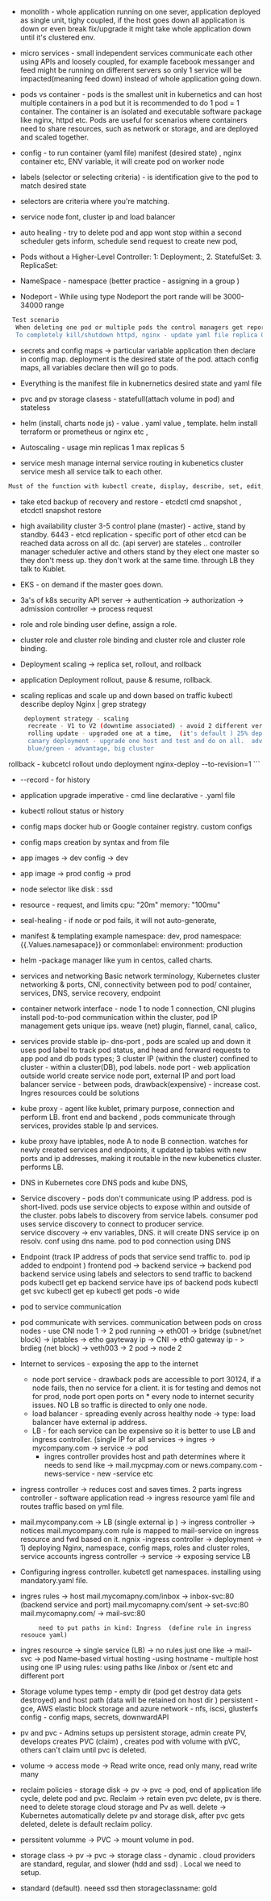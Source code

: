 
* monolith -  whole application running on one sever, application deployed as single unit, tighy coupled, if the host goes down all application is down or even break fix/upgrade it might take whole application down until it's clustered env.

* micro services -  small independent services communicate each other using APIs and loosely coupled, for example facebook messanger and feed might be running on different servers so only 1 service will be impacted(meaning feed down) instead of whole application going down.

* pods vs container -  pods is the smallest unit in kubernetics and can host multiple containers in a pod but it is recommended to do 1 pod = 1 container.  The container is an isolated and executable software package like nginx, httpd etc. Pods are useful for scenarios where containers need to share resources, such as network or storage, and are deployed and scaled together.

* config - to run container (yaml file) manifest (desired state) , nginx container etc, ENV variable, it will create pod on worker node

* labels (selector or selecting criteria) - is identification give to the pod to match desired state

* selectors are criteria where you're matching.
* service
    node font, cluster ip and load balancer 

* auto healing - try to delete pod and app wont stop within a second scheduler gets inform, schedule send request to create new pod,  


* Pods without a Higher-Level Controller:
  1: Deployment:, 2. StatefulSet: 3. ReplicaSet:

*  NameSpace - namespace (better practice - assigning in a group )

* Nodeport - While using type Nodeport  the port rande will be 3000-34000 range


```bash
 Test scenario
  When deleting one pod or multiple pods the control managers get reported by kubelet running on worker node, then control manager sends info to api server and a request is sent to worker node and  it will spun up the pods mentioned on yaml file, no interruption on the service. you can keep checking the browser if it's apache or web servers.
  To completely kill/shutdown httpd, nginx - update yaml file replica 0 and apply, delete, or kubectl cmd.
```

* secrets and config maps ->  particular variable application then declare in config map. 
                            deployment is the desired state of the pod. attach config maps, all variables declare then will go to pods. 

* Everything is the manifest file in kubnernetics desired state and yaml file

* pvc and pv storage clasess - statefull(attach volume in pod) and stateless 


* helm (install, charts node js) - value . yaml value , template. helm install terraform or prometheus or nginx etc , 

* Autoscaling - usage min replicas 1 max replicas 5
  
* service mesh 
   manage internal service  routing in kubenetics cluster 
   service mesh all service talk to each other.



```bash
Must of the function with kubectl create, display, describe, set, edit, deleted
```

* take etcd backup of recovery and restore - etcdctl cmd snapshot , etcdctl snapshot restore 


* high availability cluster
  3-5 control plane (master) - active, stand by standby. 6443 - etcd replication - specific port of other etcd can be reached data across on all dc. (api server) are stateles .. controller manager scheduler active and others stand by 
  they elect one master so they don't mess up. they don't work at the same time. 
  through LB they talk to Kublet. 

* EKS - on demand if the master goes down.

* 3a's of k8s security API server -> authentication -> authorization -> admission controller -> process request 

* role and role binding  user define, assign a role. 

* cluster role and cluster role binding  and cluster role and cluster role binding. 

* Deployment
 scaling -> replica set, rollout, and rollback 

* application Deployment
  rollout, pause & resume, rollback.

* scaling
  replicas and scale up and down based on traffic 
    kubectl describe deploy Nginx | grep strategy 


  ```bash Zerotime deployment - 
   deployment strategy - scaling 
    recreate - V1 to V2 (downtime associated) - avoid 2 different version running, QA, deployment env
    rolling update - upgraded one at a time,  (it's default ) 25% deployment 
    canary deployment - upgrade one host and test and do on all.  advantage users get oppurtunity to roll out before the end, the slow rollout process
    blue/green - advantage, big cluster 

rollback - kubcetcl rollout undo deployment nginx-deploy --to-revision=1 ```

* --record - for history

* application upgrade
  imperative - cmd line
  declarative  - .yaml file

* kubectl rollout status or history 

* config maps 
  docker hub or Google container registry. 
  custom configs

* config maps creation by syntax and from file

* app images -> dev config -> dev
* app image  -> prod config -> prod


* node selector 
  like disk : ssd 

* resource - request, and limits
  cpu: "20m" memory: "100mu"


* seal-healing - if node or pod fails, it will not auto-generate, 
* manifest & templating 
  example namespace: dev, prod
         namespace: {{.Values.namesapace}}  or commonlabel: environment: production

* helm -package manager like yum in centos, called charts. 

* services and networking 
   Basic network terminology, Kubernetes cluster networking & ports,  CNI, connectivity between pod to pod/ container, services, DNS, service recovery, endpoint

* container network interface - node 1 to node 1 connection,  CNI plugins install
   pod-to-pod communication within the cluster, pod IP management gets unique ips. 
   weave (net) plugin, flannel, canal, calico, 


* services provide
 stable ip- dns-port , pods are scaled up and down
 it uses pod label to track pod status, and head and forward requests to app pod and db pods
 types; 3
    cluster IP (within the cluster) confined to cluster - within a cluster(DB), pod labels.
    node port - web application outside world create service node port, external IP and port
    load balancer service - between pods, drawback(expensive) - increase cost. Ingres resources could be solutions


* kube proxy - agent like kublet, primary purpose, connection and perform LB. front end and backend , pods communicate through services, provides stable Ip and services. 

* kube proxy have iptables, node A to node B connection.  watches for newly created services and endpoints, it updated ip tables with new ports and ip addresses, making it routable in the new kubenetics cluster. performs LB. 

* DNS in Kubernetes
   core DNS pods and kube DNS,   

* Service discovery - pods don't communicate using IP address. pod is short-lived. pods use service objects to expose within and outside of the cluster. 
pobs labels to discovery from service labels.  consumer pod uses service discovery to connect to producer service.  
  service discovery -> env variables, DNS.  it will create DNS service ip on resolv. conf using dns name. pod to pod connection using DNS 

* Endpoint  (track IP address of pods that service send traffic to. pod ip added to endpoint )
  frontend pod -> backend service -> backend pod
  backend service using labels and selectors to send traffic to backend pods
  kubectl get ep
  backend service have ips of backend pods
  kubectl get svc
  kubectl get ep
  kubectl get pods -o wide 


* pod to service communication

* pod communicate with services. 
 communication between pods on cross nodes - use CNI 
    node 1 -> 2 pod running -> eth001 -> bridge (subnet/net block) -> iptables -> etho gayteway ip -> CNI -> eth0 gateway ip - > brdieg (net block) -> veth003 -> 2 pod -> node 2

* Internet to services -
   exposing the app to the internet
     - node port service - drawback pods are accessible to port 30124, if a node fails, then no service for a client. it is for testing and demos not for prod, node port open ports on * every node to internet security issues.  NO LB so traffic is directed to only one node. 
     - load balancer - spreading evenly across healthy node -> type: load balancer have external ip address. 
     - LB  - for each service can be expensive so it is better to use LB and ingress controller. 
     (single IP for all services -> ingres -> mycompany.com -> service -> pod
        - ingres controller provides host and path determines where it needs to send
           like -> mail.mycpmay.com or news.company.com  - news-service - new -service  etc

* ingress  controller -> reduces cost and saves times. 
          2 parts ingress controller - software application read -> ingress resource yaml file and routes traffic based on yml file. 

*  mail.mycompany.com -> LB (single external ip ) ->  ingress controller  -> notices mail.mycompany.com  rule is mapped to mail-service on ingress resource and fwd based on it. 
     ngnix -ingress controller -> deployment -> 1) deploying Nginx, namespace, config maps, roles and cluster roles, service accounts 
            ingress controller -> service -> exposing service LB 

* Configuring ingress controller. kubetctl get namespaces. installing using mandatory.yaml file.

 
* ingres rules -> 
         host 
           mail.mycomapny.com/inbox -> inbox-svc:80 (backend service and port)
           mail.mycomapny.com/sent -> set-svc:80
           mail.mycomapny.com/     -> mail-svc:80

           need to put paths in kind: Ingress  (define rule in ingress resouce yaml)

* ingres resource -> 
             single service (LB) -> no rules just one like -> mail-svc -> pod
             Name-based virtual hosting -using hostname - multiple host using one IP using rules:
             using paths like /inbox or /sent etc and different port
    
*   Storage
     volume types
      temp - empty dir (pod get destroy data gets destroyed) and host path (data will be retained on host dir )
      persistent -  gce, AWS elastic block storage and azure
      network - nfs, iscsi, glusterfs
      config - config maps, secrets, downwardAPI

* pv and pvc -  Admins setups up persistent storage, admin create PV, develops creates PVC (claim) , creates pod with volume with pVC, others can't claim until pvc is deleted. 

* volume -> access mode -> Read write once, read only many, read write many 

* reclaim policies -  storage disk -> pv -> pvc -> pod, end of application life cycle, delete pod and pvc.  Reclaim -> retain even pvc delete, pv is there. need to delete 
     storage cloud storage and Pv as well. 
      delete -> Kubernetes automatically delete pv and storage disk, after pvc gets deleted, delete is default reclaim policy. 

* perssitent volumme -> PVC -> mount volume in pod. 
* storage class -> pv -> pvc -> storage class - dynamic . cloud  providers are standard, regular, and slower (hdd and ssd) . Local we need to setup. 
* standard (default). neeed ssd then storageclassname: gold 
